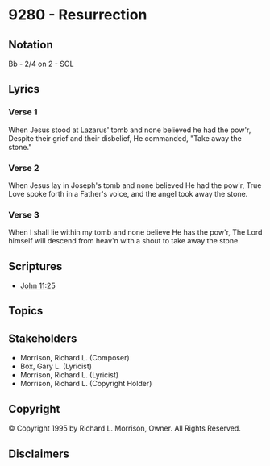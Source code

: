 # 9280 - Resurrection

## Notation

Bb - 2/4 on 2 - SOL

## Lyrics

### Verse 1

When Jesus stood at Lazarus' tomb and none believed he had the pow'r, Despite their grief and their disbelief, He commanded, "Take away the stone."

### Verse 2

When Jesus lay in Joseph's tomb and none believed He had the pow'r, True Love spoke forth in a Father's voice, and the angel took away the stone.

### Verse 3

When I shall lie within my tomb and none believe He has the pow'r, The Lord himself will descend from heav'n with a shout to take away the stone.


## Scriptures

- [John 11:25](https://www.biblegateway.com/passage/?search=John%2011%3A25)

## Topics


## Stakeholders

- Morrison, Richard L. (Composer)
- Box, Gary L. (Lyricist)
- Morrison, Richard L. (Lyricist)
- Morrison, Richard L. (Copyright Holder)

## Copyright

© Copyright 1995 by Richard L. Morrison, Owner. All Rights Reserved.


## Disclaimers


